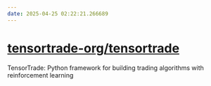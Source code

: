```yaml
---
date: 2025-04-25 02:22:21.266689
---
```


# [tensortrade-org/tensortrade](https://github.com/tensortrade-org/tensortrade)

TensorTrade: Python framework for building trading algorithms with reinforcement learning